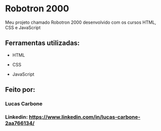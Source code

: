 # Robotron 2000
Meu projeto chamado Robotron 2000 desenvolvido com os cursos HTML, CSS e JavaScript

## Ferramentas utilizadas:

* HTML

* CSS

* JavaScript
  
## Feito por:

### Lucas Carbone

### Linkedin: https://www.linkedin.com/in/lucas-carbone-2aa766134/

```
